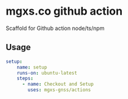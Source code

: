 # mgxs.co github action

Scaffold for Github action node/ts/npm

## Usage

```yml
setup:
    name: setup
    runs-on: ubuntu-latest
    steps:
      - name: Checkout and Setup
        uses: mgxs-gnss/actions
```